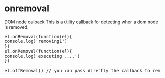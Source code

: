# onremoval
 DOM node callback
 This is a utility callback for detecting when a dom node is removed.
<pre>
el.onRemoval(function(el){
console.log('removing1') 
})
el.onRemoval(function(el){
console.log('executing ....') 
})

el.offRemoval() // you can pass directly the callback to remove
</pre>
